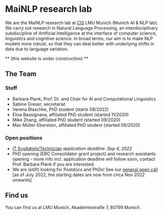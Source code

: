 
# MaiNLP research lab

We are the MaiNLP research lab at [CIS](https://www.cis.lmu.de/) LMU Munich (Munich AI & NLP lab). We carry out research in Natural Language Processing, an interdisciplinary subdiscipline of Artificial Intelligence at the interface of computer science, linguistics and cognitive science. In broad terms, our aim is to make NLP models more robust, so that they can deal better with underlying shifts in data due to language variation. 

** (this website is under construction) **

## The Team 

### Staff

- Barbara Plank, Prof. Dr. and Chair for AI and Computational Linguistics
- Sabine Greser, secretariat
- Verena Blaschke, PhD student (starts 08/2022)
- Elisa Bassignana, affiliated PhD student  (started 11/2020)
- Mike Zhang, affiliated PhD student (started 09/2020)
- Max Müller-Eberstein, affiliated PhD student  (started 09/2020)

### Open positions

- [IT SysAdmin/Technician](https://job-portal.lmu.de/jobposting/bef17f226d9d8ef5f52a6bbb77762d1cf9870b6a0) *application deadline: Sep 4, 2022*
- PhD opening (ERC Consolidator grant project) and research assistants opening - more info incl. application deadline will follow soon, contact Prof. Barbara Plank if you are interested 
- We are (still!) looking for Postdocs and PhDs! See our [general open call](https://www.cis.lmu.de/web/jobs.html) [as of July 2022, the starting dates are now from circa Nov 2022 onwards]

## Find us

You can find us at LMU Munich, Akademiestraße 7, 80799 Munich. 
